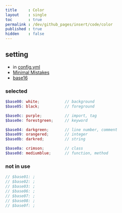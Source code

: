 ```yaml
---
title     : Color
layout    : single
toc       : true
permalink : /dev/github_pages/insert/code/color
published : true
hidden    : false
---
```


<head>
  <base target="_blank">
</head>



## setting

- in [config.yml](/dev/github_pages/start/setting/config_yml)
- [Minimal Mistakes](https://mmistakes.github.io/minimal-mistakes/docs/stylesheets/#syntax-highlighting)
- [base16](http://chriskempson.com/projects/base16/)

### selected

```scss
$base00: white;           // background
$base05: black;           // foreground

$base0c: purple;          // import, tag
$base0e: forestgreen;     // keyword

$base04: darkgreen;       // line number, comment
$base09: orangered;       // integer
$base0b: darkred;         // string

$base0a: crimson;         // class
$base0d: mediumblue;      // function, method
```

### not in use

```scss
// $base01: ;
// $base02: ;
// $base03: ;
// $base06: ;
// $base07: ;
// $base08: ;
// $base0f: ;
```
